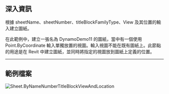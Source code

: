 ## 深入資訊
根據 sheetName、sheetNumber、titleBlockFamilyType、View 及其位置的輸入建立圖紙。

在此範例中，建立一張名為 DynamoDemo11 的圖紙，當中有一個使用 Point.ByCoordinate 輸入單獨放置的視圖。輸入視圖不能在既有圖紙上。此節點的用途是在 Revit 中建立圖紙，並同時將指定的視圖放到圖紙上定義的位置。

___
## 範例檔案

![Sheet.ByNameNumberTitleBlockViewAndLocation](./Revit.Elements.Views.Sheet.ByNameNumberTitleBlockViewAndLocation_img.jpg)

